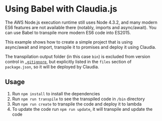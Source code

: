 # Using Babel with Claudia.js

The AWS Node.js execution runtime still uses Node 4.3.2, and many modern ES6 features are not available there (notably, imports and async/await). You can use Babel to transpile more modern ES6 code into ES2015.

This example shows how to create a simple project that is using async/await and import, transpile it to promises and deploy it using Claudia.

The transpilation output folder (in this case `bin`) is excluded from version control in [`.gitignore`](.gitignore), but explicitly listed in the `files` section of `package.json`, so it will be deployed by Claudia.

## Usage

1. Run `npm install` to install the dependencies
2. Run `npm run transpile` to see the transpiled code in `/bin` directory
3. Run `npm run create` to transpile the code and deploy it to lambda
4. To update the code run `npm run update`, it will transpile and update the code

